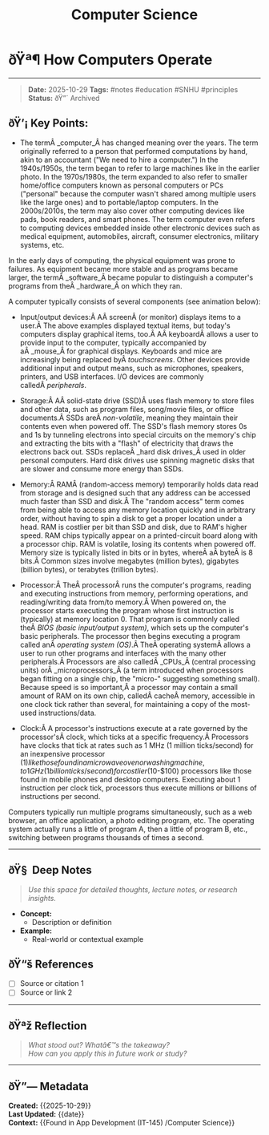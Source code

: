 ﻿---
title: Computer Science
tags: [education, course, cs]
cssclass: cs-note
---
# ðŸª¶ How Computers Operate
---
> **Date:** 2025-10-29
> **Tags:** #notes #education #SNHU #principles 
> **Status:** ðŸ”´ Archived  

## ðŸ’¡ Key Points:

- The termÂ _computer_Â has changed meaning over the years. The term originally referred to a person that performed computations by hand, akin to an accountant ("We need to hire a computer.") In the 1940s/1950s, the term began to refer to large machines like in the earlier photo. In the 1970s/1980s, the term expanded to also refer to smaller home/office computers known as personal computers or PCs ("personal" because the computer wasn't shared among multiple users like the large ones) and to portable/laptop computers. In the 2000s/2010s, the term may also cover other computing devices like pads, book readers, and smart phones. The term computer even refers to computing devices embedded inside other electronic devices such as medical equipment, automobiles, aircraft, consumer electronics, military systems, etc.

In the early days of computing, the physical equipment was prone to failures. As equipment became more stable and as programs became larger, the termÂ _software_Â became popular to distinguish a computer's programs from theÂ _hardware_Â on which they ran.

A computer typically consists of several components (see animation below):

- Input/output devices:Â AÂ screenÂ (or monitor) displays items to a user.Â The above examples displayed textual items, but today's computers display graphical items, too.Â AÂ keyboardÂ allows a user to provide input to the computer, typically accompanied by aÂ _mouse_Â for graphical displays. Keyboards and mice are increasingly being replaced byÂ _touchscreens_. Other devices provide additional input and output means, such as microphones, speakers, printers, and USB interfaces. I/O devices are commonly calledÂ _peripherals_.
    
- Storage:Â AÂ solid-state drive (SSD)Â uses flash memory to store files and other data, such as program files, song/movie files, or office documents.Â SSDs areÂ _non-volatile_, meaning they maintain their contents even when powered off. The SSD's flash memory stores 0s and 1s by tunneling electrons into special circuits on the memory's chip and extracting the bits with a "flash" of electricity that draws the electrons back out. SSDs replaceÂ _hard disk drives_Â used in older personal computers. Hard disk drives use spinning magnetic disks that are slower and consume more energy than SSDs.
    
- Memory:Â RAMÂ (random-access memory) temporarily holds data read from storage and is designed such that any address can be accessed much faster than SSD and disk.Â The "random access" term comes from being able to access any memory location quickly and in arbitrary order, without having to spin a disk to get a proper location under a head. RAM is costlier per bit than SSD and disk, due to RAM's higher speed. RAM chips typically appear on a printed-circuit board along with a processor chip. RAM is volatile, losing its contents when powered off. Memory size is typically listed in bits or in bytes, whereÂ aÂ byteÂ is 8 bits.Â Common sizes involve megabytes (million bytes), gigabytes (billion bytes), or terabytes (trillion bytes).
    
- Processor:Â TheÂ processorÂ runs the computer's programs, reading and executing instructions from memory, performing operations, and reading/writing data from/to memory.Â When powered on, the processor starts executing the program whose first instruction is (typically) at memory location 0. That program is commonly called theÂ _BIOS (basic input/output system)_, which sets up the computer's basic peripherals. The processor then begins executing a program called anÂ _operating system (OS)_.Â TheÂ operating systemÂ allows a user to run other programs and interfaces with the many other peripherals.Â Processors are also calledÂ _CPUs_Â (central processing units) orÂ _microprocessors_Â (a term introduced when processors began fitting on a single chip, the "micro-" suggesting something small). Because speed is so important,Â a processor may contain a small amount of RAM on its own chip, calledÂ cacheÂ memory, accessible in one clock tick rather than several, for maintaining a copy of the most-used instructions/data.
    
- Clock:Â A processor's instructions execute at a rate governed by the processor'sÂ clock, which ticks at a specific frequency.Â Processors have clocks that tick at rates such as 1 MHz (1 million ticks/second) for an inexpensive processor ($1) like those found in a microwave oven or washing machine, to 1 GHz (1 billion ticks/second) for costlier ($10-$100) processors like those found in mobile phones and desktop computers. Executing about 1 instruction per clock tick, processors thus execute millions or billions of instructions per second.
    

Computers typically run multiple programs simultaneously, such as a web browser, an office application, a photo editing program, etc. The operating system actually runs a little of program A, then a little of program B, etc., switching between programs thousands of times a second.


---

## ðŸ§  Deep Notes
> _Use this space for detailed thoughts, lecture notes, or research insights._

- **Concept:**  
  - Description or definition
- **Example:**  
  - Real-world or contextual example


## ðŸ“š References
- [ ] Source or citation 1  
- [ ] Source or link 2  

---

## ðŸªž Reflection
> _What stood out? Whatâ€™s the takeaway?_  
> _How can you apply this in future work or study?_

---

## ðŸ”— Metadata
**Created:** {{2025-10-29}}  
**Last Updated:** {{date}}  
**Context:** {{Found in App Development (IT-145) /Computer Science}}

